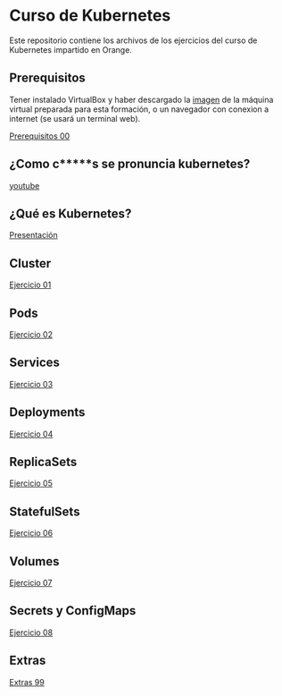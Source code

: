 # Curso de Kubernetes
Este repositorio contiene los archivos de los ejercicios del curso de Kubernetes impartido en Orange.

## Prerequisitos

Tener instalado VirtualBox y haber descargado la [imagen](https://drive.google.com/open?id=1WNDk3JsVo0FjA0vYPO6EF1FhCeNcOG8Z) de la máquina virtual preparada para esta formación, o un navegador con conexion a internet (se usará un terminal web).

[Prerequisitos 00](00%20Prerequisitos/README.md)

## ¿Como c*****s se pronuncia kubernetes?
[youtube](https://www.youtube.com/watch?v=uMA7qqXIXBk)

## ¿Qué es Kubernetes?
[Presentación](https://docs.google.com/presentation/d/1kLOrx8VPVhGhKnztBepQYOU2Ztx8vAIph2ChBaYQlIo/edit?usp=sharing)

## Cluster
[Ejercicio 01](01%20Cluster/README.md)

## Pods
[Ejercicio 02](02%20Pods/README.md)

## Services
[Ejercicio 03](03%20Services/README.md)

## Deployments
[Ejercicio 04](04%20Deployments/README.md)

## ReplicaSets
[Ejercicio 05](05%20ReplicaSets/README.md)

## StatefulSets
[Ejercicio 06](06%20StatefulSets/README.md)

## Volumes
[Ejercicio 07](07%20Volumes/README.md)

## Secrets y ConfigMaps
[Ejercicio 08](08%20Secrets%20y%20ConfigMaps/README.md)

## Extras
[Extras 99](99%20Extras/README.md)
